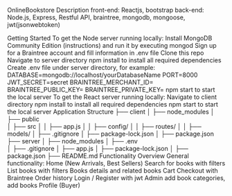 OnlineBookstore
Description front-end: Reactjs, bootstrap back-end: Node.js, Express, Restful API, braintree, mongodb, mongoose, jwt(jsonwebtoken)

Getting Started
To get the Node server running locally:
Install MongoDB Community Edition (instructions) and run it by executing mongod
Sign up for a Braintree account and fill information in .env file
Clone this repo
Navigate to server directory
npm install to install all required dependencies
Create .env file under server directory, for example:
DATABASE=mongodb://localhost/yourDatabaseName
PORT=8000
JWT_SECRET=secret
BRAINTREE_MERCHANT_ID=
BRAINTREE_PUBLIC_KEY=
BRAINTREE_PRIVATE_KEY=
npm start to start the local server
To get the React server running locally:
Navigate to client directory
npm install to install all required dependencies
npm start to start the local server
Application Structure
├── client
│   ├── node_modules 
│   ├── public    
│   ├── src
│   │   ├── app.js
│   │   ├── config/
│   │   ├── routes/
│   │   ├── models/
│   ├── .gitignore
│   ├── package-lock.json
│   ├── package.json
├── server
│   ├── node_modules 
│   ├── .env    
│   ├── .gitignore
│   ├── app.js
│   ├── package-lock.json
│   ├── package.json
├── README.md
Functionality Overview
General functionality:
Home (New Arrivals, Best Sellers)
Search for books with filters
List books with filters
Books details and related books
Cart
Checkout with Braintree
Order history
Login / Register with jwt
Admin add book categories, add books
Profile (Buyer)
